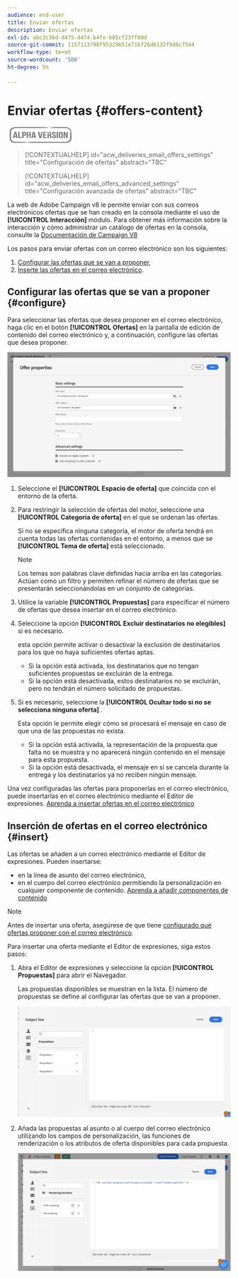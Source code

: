 ```yaml
---
audience: end-user
title: Enviar ofertas
description: Enviar ofertas
exl-id: abc3c36d-d475-4474-b4fe-685cf23ff89d
source-git-commit: 1157113798f95329651e71b726d6132f9d8c7544
workflow-type: tm+mt
source-wordcount: '508'
ht-degree: 5%

---
```


# Enviar ofertas {#offers-content}

![](../assets/do-not-localize/badge.png)

>[!CONTEXTUALHELP]
>id="acw_deliveries_email_offers_settings"
>title="Configuración de ofertas"
>abstract="TBC"

>[!CONTEXTUALHELP]
>id="acw_deliveries_email_offers_advanced_settings"
>title="Configuración avanzada de ofertas"
>abstract="TBC"

La web de Adobe Campaign v8 le permite enviar con sus correos electrónicos ofertas que se han creado en la consola mediante el uso de **[!UICONTROL Interacción]** módulo. Para obtener más información sobre la interacción y cómo administrar un catálogo de ofertas en la consola, consulte la [Documentación de Campaign V8](https://experienceleague.adobe.com/docs/campaign/campaign-v8/offers/interaction.html)

Los pasos para enviar ofertas con un correo electrónico son los siguientes:

1. [Configurar las ofertas que se van a proponer](#configure),
1. [Inserte las ofertas en el correo electrónico](#insert).

## Configurar las ofertas que se van a proponer {#configure}

Para seleccionar las ofertas que desea proponer en el correo electrónico, haga clic en el botón **[!UICONTROL Ofertas]** en la pantalla de edición de contenido del correo electrónico y, a continuación, configure las ofertas que desea proponer.

![](assets/create-content-offers.png)

1. Seleccione el **[!UICONTROL Espacio de oferta]** que coincida con el entorno de la oferta.

1. Para restringir la selección de ofertas del motor, seleccione una **[!UICONTROL Categoría de oferta]** en el que se ordenan las ofertas.

   Si no se especifica ninguna categoría, el motor de oferta tendrá en cuenta todas las ofertas contenidas en el entorno, a menos que se **[!UICONTROL Tema de oferta]** está seleccionado.

   >[!NOTE]
   >
   >Los temas son palabras clave definidas hacia arriba en las categorías. Actúan como un filtro y permiten refinar el número de ofertas que se presentarán seleccionándolas en un conjunto de categorías.

1. Utilice la variable **[!UICONTROL Propuestas]** para especificar el número de ofertas que desea insertar en el correo electrónico.

1. Seleccione la opción **[!UICONTROL Excluir destinatarios no elegibles]** si es necesario.

   esta opción permite activar o desactivar la exclusión de destinatarios para los que no haya suficientes ofertas aptas.

   * Si la opción está activada, los destinatarios que no tengan suficientes propuestas se excluirán de la entrega.
   * Si la opción está desactivada, estos destinatarios no se excluirán, pero no tendrán el número solicitado de propuestas.

1. Si es necesario, seleccione la **[!UICONTROL Ocultar todo si no se selecciona ninguna oferta]** .

   Esta opción le permite elegir cómo se procesará el mensaje en caso de que una de las propuestas no exista.

   * Si la opción está activada, la representación de la propuesta que falta no se muestra y no aparecerá ningún contenido en el mensaje para esta propuesta.
   * Si la opción está desactivada, el mensaje en sí se cancela durante la entrega y los destinatarios ya no reciben ningún mensaje.

Una vez configuradas las ofertas para proponerlas en el correo electrónico, puede insertarlas en el correo electrónico mediante el Editor de expresiones. [Aprenda a insertar ofertas en el correo electrónico](#insert)

## Inserción de ofertas en el correo electrónico {#insert}

Las ofertas se añaden a un correo electrónico mediante el Editor de expresiones. Pueden insertarse:

* en la línea de asunto del correo electrónico,
* en el cuerpo del correo electrónico permitiendo la personalización en cualquier componente de contenido. [Aprenda a añadir componentes de contenido](content-components.md)

>[!NOTE]
>
>Antes de insertar una oferta, asegúrese de que tiene [configurado qué ofertas proponer con el correo electrónico](#configure).

Para insertar una oferta mediante el Editor de expresiones, siga estos pasos:

1. Abra el Editor de expresiones y seleccione la opción **[!UICONTROL Propuestas]** para abrir el Navegador.

   Las propuestas disponibles se muestran en la lista. El número de propuestas se define al configurar las ofertas que se van a proponer.

   ![](assets/offer-insertion.png)

1. Añada las propuestas al asunto o al cuerpo del correo electrónico utilizando los campos de personalización, las funciones de renderización o los atributos de oferta disponibles para cada propuesta.

   ![](assets/offer-inserted.png)
